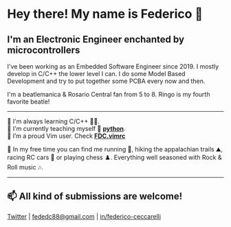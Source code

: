 # Hey there! My name is Federico 👋

## I'm an Electronic Engineer enchanted by microcontrollers
I've been working as an Embedded Software Engineer since 2019. I mostly develop in C/C++ the lower level I can. I do some Model Based Development and try to put together some PCBA every now and then.<br>

I'm a beatlemanica & Rosario Central fan from 5 to 8. Ringo is my fourth favorite beatle!

---
📝 I'm always learning C/C++ 👩‍💻.<br>
🌱 I'm currently teaching myself 🐍 **[python](https://github.com/fededc88/100-days-of-code)**.<br>
🔭 I’m a proud Vim user. Check **[FDC.vimrc](https://github.com/fededc88/FDC.vimrc)**

🌴 In my free time you can find me running 👟, hiking the appalachian trails ⛰️, racing RC cars 🚗 or playing chess ♟️. Everything well seasoned with Rock & Roll music 🎶.

---

## 📫 All kind of submissions are welcome! 
[Twitter](https://twitter.com/fededc) | [fededc88@gmail.com](fededc88@gmail.com) | [in/federico-ceccarelli](https://www.linkedin.com/in/federico-ceccarelli/)

<!--
**fededc88/fededc88** is a ✨ _special_ ✨ repository because its `README.md` (this file) appears on your GitHub profile

Here are some ideas to get you started:

- 🔭 I’m currently working on ...
- 🌱 I’m currently learning ...
- 👯 I’m looking to collaborate on ...
- 🤔 I’m looking for help with ...
- 💬 Ask me about ...
- 📫 How to reach me: ...
- 😄 Pronouns: ...
- ⚡ Fun fact: ...
-->

